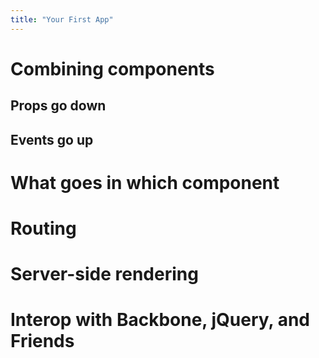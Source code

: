 ```yaml
---
title: "Your First App"
---
```


# Combining components

## Props go down

## Events go up

# What goes in which component

# Routing

# Server-side rendering

# Interop with Backbone, jQuery, and Friends